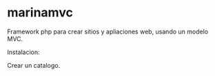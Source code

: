 marinamvc
=========
Framework php para crear sitios y apliaciones web, usando un modelo MVC.



Instalacion:

Crear un catalogo.
